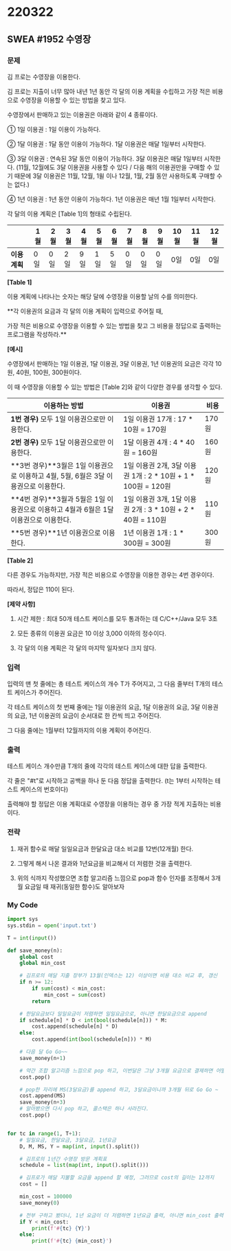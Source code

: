 # 220322



## SWEA #1952 수영장 #



### 문제

김 프로는 수영장을 이용한다.

김 프로는 지출이 너무 많아 내년 1년 동안 각 달의 이용 계획을 수립하고 가장 적은 비용으로 수영장을 이용할 수 있는 방법을 찾고 있다.

수영장에서 판매하고 있는 이용권은 아래와 같이 4 종류이다.

  ① 1일 이용권 : 1일 이용이 가능하다.

  ② 1달 이용권 : 1달 동안 이용이 가능하다. 1달 이용권은 매달 1일부터 시작한다.

  ③ 3달 이용권 : 연속된 3달 동안 이용이 가능하다. 3달 이용권은 매달 1일부터 시작한다.
    (11월, 12월에도 3달 이용권을 사용할 수 있다 / 다음 해의 이용권만을 구매할 수 있기 때문에 3달 이용권은 11월, 12월, 1윌 이나 12월, 1월, 2월 동안 사용하도록 구매할 수는 없다.)

  ④ 1년 이용권 : 1년 동안 이용이 가능하다. 1년 이용권은 매년 1월 1일부터 시작한다.

각 달의 이용 계획은 [Table 1]의 형태로 수립된다.

 

|               | **1월** | **2월** | **3월** | **4월** | **5월** | **6월** | **7월** | **8월** | **9월** | **10월** | **11월** | **12월** |
| ------------- | ------- | ------- | ------- | ------- | ------- | ------- | ------- | ------- | ------- | -------- | -------- | -------- |
| **이용 계획** | 0일     | 0일     | 2일     | 9일     | 1일     | 5일     | 0일     | 0일     | 0일     | 0일      | 0일      | 0일      |



**[Table 1]**


이용 계획에 나타나는 숫자는 해당 달에 수영장을 이용할 날의 수를 의미한다.

**각 이용권의 요금과 각 달의 이용 계획이 입력으로 주어질 때,

가장 적은 비용으로 수영장을 이용할 수 있는 방법을 찾고 그 비용을 정답으로 출력하는 프로그램을 작성하라.**


**[예시]**

수영장에서 판매하는 1일 이용권, 1달 이용권, 3달 이용권, 1년 이용권의 요금은 각각 10원, 40원, 100원, 300원이다.

이 때 수영장을 이용할 수 있는 방법은 [Table 2]와 같이 다양한 경우를 생각할 수 있다.

 

| **이용하는 방법**                                            | **이용권**                                                   | **비용** |
| ------------------------------------------------------------ | ------------------------------------------------------------ | -------- |
| **1번 경우)** 모두 1일 이용권으로만 이용한다.                | 1일 이용권 17개 : 17 * 10원 = 170원                          | 170원    |
| **2번 경우)** 모두 1달 이용권으로만 이용한다.                | 1달 이용권 4개 : 4 * 40원 = 160원                            | 160원    |
| **3번 경우)**3월은 1일 이용권으로 이용하고 4월, 5월, 6월은 3달 이용권으로 이용한다. | 1일 이용권 2개, 3달 이용권 1개 : 2 * 10원 + 1 * 100원 = 120원 | 120원    |
| **4번 경우)**3월과 5월은 1일 이용권으로 이용하고 4월과 6월은 1달 이용권으로 이용한다. | 1일 이용권 3개, 1달 이용권 2개 : 3 * 10원 + 2 * 40원 = 110원 | 110원    |
| **5번 경우)**1년 이용권으로 이용한다.                        | 1년 이용권 1개 : 1 * 300원 = 300원                           | 300원    |

**[Table 2]**


다른 경우도 가능하지만, 가장 적은 비용으로 수영장을 이용한 경우는 4번 경우이다.

따라서, 정답은 110이 된다.


**[제약 사항]**

1. 시간 제한 : 최대 50개 테스트 케이스를 모두 통과하는 데 C/C++/Java 모두 3초

2. 모든 종류의 이용권 요금은 10 이상 3,000 이하의 정수이다.

3. 각 달의 이용 계획은 각 달의 마지막 일자보다 크지 않다.



### 입력

입력의 맨 첫 줄에는 총 테스트 케이스의 개수 T가 주어지고, 그 다음 줄부터 T개의 테스트 케이스가 주어진다.

각 테스트 케이스의 첫 번째 줄에는 1일 이용권의 요금, 1달 이용권의 요금, 3달 이용권의 요금, 1년 이용권의 요금이 순서대로 한 칸씩 띄고 주어진다.

그 다음 줄에는 1월부터 12월까지의 이용 계획이 주어진다.



### 출력

테스트 케이스 개수만큼 T개의 줄에 각각의 테스트 케이스에 대한 답을 출력한다.

각 줄은 "#t"로 시작하고 공백을 하나 둔 다음 정답을 출력한다. (t는 1부터 시작하는 테스트 케이스의 번호이다)

출력해야 할 정답은 이용 계획대로 수영장을 이용하는 경우 중 가장 적게 지출하는 비용이다.



### 전략

1. 재귀 함수로 매달 일일요금과 한달요금 대소 비교를 12번(12개월) 한다.

2. 그렇게 해서 나온 결과와 1년요금을 비교해서 더 저렴한 것을 출력한다.

3. 위의 식까지 작성했으면 조합 알고리즘 느낌으로 pop과 함수 인자를 조정해서 3개월 요금일 때 재귀(동일한 함수)도 알아보자

   

### My Code

```python
import sys
sys.stdin = open('input.txt')

T = int(input())

def save_money(n):
    global cost
    global min_cost

    # 김프로의 매달 지출 장부가 13월(인덱스는 12) 이상이면 비용 대소 비교 후, 갱신
    if n >= 12:
        if sum(cost) < min_cost:
            min_cost = sum(cost)
        return

    # 한달요금보다 일일요금이 저렴하면 일일요금으로, 아니면 한달요금으로 append
    if schedule[n] * D < int(bool(schedule[n])) * M:
        cost.append(schedule[n] * D)
    else:
        cost.append(int(bool(schedule[n])) * M)

    # 다음 달 Go Go~~
    save_money(n+1)

    # 약간 조합 알고리즘 느낌으로 pop 하고, 이번달은 그냥 3개월 요금으로 결제하면 어떨까? 알아보자
    cost.pop()

    # pop한 자리에 MS(3달요금)를 append 하고, 3달요금이니까 3개월 뒤로 Go Go ~
    cost.append(MS)
    save_money(n+3)
    # 알아봤으면 다시 pop 하고, 콜스택은 하나 사라진다.
    cost.pop()


for tc in range(1, T+1):
    # 일일요금, 한달요금, 3달요금, 1년요금
    D, M, MS, Y = map(int, input().split())

    # 김프로의 1년간 수영장 방문 계획표
    schedule = list(map(int, input().split()))

    # 김프로가 매달 지불할 요금을 append 할 예정, 그러므로 cost의 길이는 12까지
    cost = []

    min_cost = 100000
    save_money(0)

    # 전부 구하고 봤더니, 1년 요금이 더 저렴하면 1년요금 출력, 아니면 min_cost 출력
    if Y < min_cost:
        print(f'#{tc} {Y}')
    else:
        print(f'#{tc} {min_cost}')
```